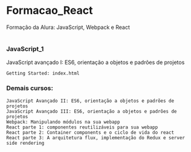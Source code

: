 

# Formacao_React
Formação da Alura: JavaScript, Webpack e React




# 
### JavaScript_1
JavaScript avançado I: ES6, orientação a objetos e padrões de projetos
```
Getting Started: index.html
```


### Demais cursos:
```
JavaScript Avançado II: ES6, orientação a objetos e padrões de projetos
JavaScript Avançado III: ES6, orientação a objetos e padrões de projetos
Webpack: Manipulando módulos na sua webapp
React parte 1: componentes reutilizáveis para sua webapp
React parte 2: Container components e o ciclo de vida do react
React parte 3: A arquitetura flux, implementação do Redux e server side rendering
```
